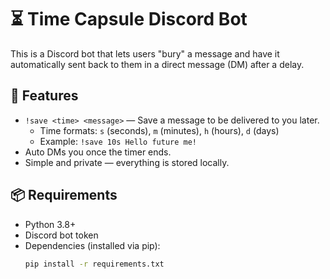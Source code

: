 # ⏳ Time Capsule Discord Bot

This is a Discord bot that lets users "bury" a message and have it automatically sent back to them in a direct message (DM) after a delay.

## 🚀 Features

- `!save <time> <message>` — Save a message to be delivered to you later.
  - Time formats: `s` (seconds), `m` (minutes), `h` (hours), `d` (days)
  - Example: `!save 10s Hello future me!`
- Auto DMs you once the timer ends.
- Simple and private — everything is stored locally.

## 📦 Requirements

- Python 3.8+
- Discord bot token
- Dependencies (installed via pip):
  ```bash
  pip install -r requirements.txt

